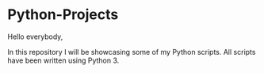 # Python-Projects

Hello everybody, 

In this repository I will be showcasing some of my Python scripts. 
All scripts have been written using Python 3.

